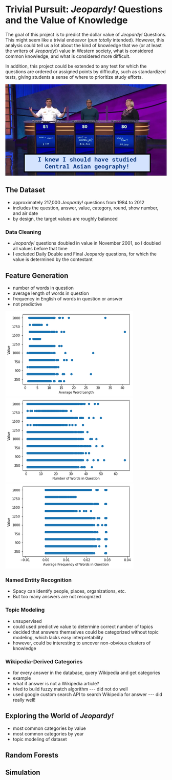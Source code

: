 # Trivial Pursuit: *Jeopardy!* Questions and the Value of Knowledge

The goal of this project is to predict the dollar value of *Jeopardy!* Questions. This might seem like a trivial endeavor (pun *totally* intended). However, this analysis could tell us a lot about the kind of knowledge that we (or at least the writers of *Jeopardy!*) value in Western society, what is considered common knowledge, and what is considered more difficult.

In addition, this project could be extended to any test for which the questions are ordered or assigned points by difficulty, such as standardized tests, giving students a sense of where to prioritize study efforts.

![I knew I should have studied Central Asian Geography!](jeopardy.png)

## The Dataset

* approximately 217,000 *Jeopardy!* questions from 1984 to 2012
* includes the question, answer, value, category, round, show number, and air date
* by design, the target values are roughly balanced

### Data Cleaning

* *Jeopardy!* questions doubled in value in November 2001, so I doubled all values before that time
* I excluded Daily Double and Final Jeopardy questions, for which the value is determined by the contestant

## Feature Generation

* number of words in question
* average length of words in question
* frequency in English of words in question or answer
* not predictive


![Average Word Length](average_word_length.png)
![Number of Words in Question](number_words.png)
![Average Frequency of Words in Question](avg_freq_words_question.png)


### Named Entity Recognition

* Spacy can identify people, places, organizations, etc.
* But too many answers are not recognized

### Topic Modeling

* unsupervised
* could used predictive value to determine correct number of topics
* decided that answers themselves could be categorized without topic modeling, which lacks easy interpretability
* however, could be interesting to uncover non-obvious clusters of knowledge

### Wikipedia-Derived Categories

* for every answer in the database, query Wikipedia and get categories
* example
* what if answer is not a Wikipedia article?
* tried to build fuzzy match algorithm --- did not do well
* used google custom search API to search Wikipedia for answer --- did really well!

## Exploring the World of *Jeopardy!*

* most common categories by value
* most common categories by year
* topic modeling of dataset

## Random Forests

## Simulation


